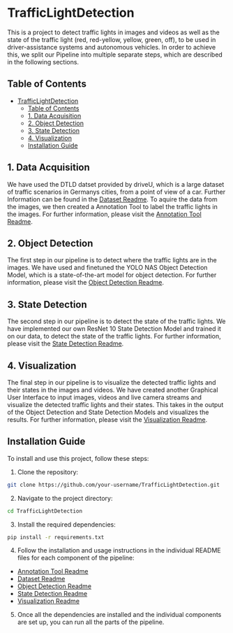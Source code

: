 # TrafficLightDetection
This is a project to detect traffic lights in images and videos as well as the state of the traffic light (red, red-yellow, yellow, green, off), to be used in driver-assistance systems and autonomous vehicles. In order to achieve this, we split our Pipeline into multiple separate steps, which are described in the following sections.

## Table of Contents
- [TrafficLightDetection](#trafficlightdetection)
  - [Table of Contents](#table-of-contents)
  - [1. Data Acquisition](#1-data-acquisition)
  - [2. Object Detection](#2-object-detection)
  - [3. State Detection](#3-state-detection)
  - [4. Visualization](#4-visualization)
  - [Installation Guide](#installation-guide)

## 1. Data Acquisition
We have used the DTLD datset provided by driveU, which is a large dataset of traffic scenarios in Germanys cities, from a point of view of a car. Further Information can be found in the [Dataset Readme](Dataset/Readme.md). To aquire the data from the images, we then created a Annotation Tool to label the traffic lights in the images. For further information, please visit the [Annotation Tool Readme](Annotation/GUI/README.md).

## 2. Object Detection
The first step in our pipeline is to detect where the traffic lights are in the images. We have used and finetuned the YOLO NAS Object Detection Model, which is a state-of-the-art model for object detection. For further information, please visit the [Object Detection Readme](ObjectDetection/README.md).

## 3. State Detection
The second step in our pipeline is to detect the state of the traffic lights. We have implemented our own ResNet 10 State Detection Model and trained it on our data, to detect the state of the traffic lights. For further information, please visit the [State Detection Readme](StateDetection/README.md).

## 4. Visualization
The final step in our pipeline is to visualize the detected traffic lights and their states in the images and videos. We have created another Graphical User Interface to input images, videos and live camera streams and visualize the detected traffic lights and their states. This takes in the output of the Object Detection and State Detection Models and visualizes the results. For further information, please visit the [Visualization Readme](Visualization/README.md).

## Installation Guide
To install and use this project, follow these steps:

1. Clone the repository:
  ```bash
  git clone https://github.com/your-username/TrafficLightDetection.git
  ```

2. Navigate to the project directory:
  ```bash
  cd TrafficLightDetection
  ```

3. Install the required dependencies:
  ```bash
  pip install -r requirements.txt
  ```

4. Follow the installation and usage instructions in the individual README files for each component of the pipeline:
  - [Annotation Tool Readme](Annotation/GUI/README.md)
  - [Dataset Readme](Dataset/Readme.md)
  - [Object Detection Readme](ObjectDetection/README.md)
  - [State Detection Readme](StateDetection/README.md)
  - [Visualization Readme](Visualization/README.md)

5. Once all the dependencies are installed and the individual components are set up, you can run all the parts of the pipeline.
   